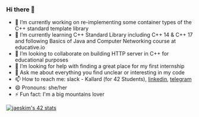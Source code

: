 ### Hi there 👋

- 🔭 I’m currently working on re-implementing some container types of the C++ standard template library
- 🌱 I’m currently learning C++ Standard Library including C++ 14 & C++ 17 and following Basics of Java and Computer Networking course at educative.io
- 👯 I’m looking to collaborate on building HTTP server in C++ for educational purposes
- 🤔 I’m looking for help with finding a great place for my first internship
- 💬 Ask me about everything you find unclear or interesting in my code
- 📫 How to reach me: slack - Kallard (for 42 Students), [linkedin](https://www.linkedin.com/in/aa-smirnova), [telegram](https://t.me/oykelrae)
- 😄 Pronouns: she/her
- ⚡ Fun fact: I'm a big mountains lover

[![jaeskim's 42 stats](https://badge42.herokuapp.com/api/stats/kallard)](https://github.com/JaeSeoKim/badge42)
